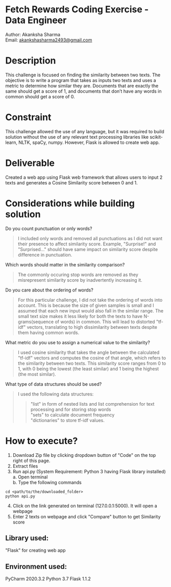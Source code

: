 # Fetch Rewards Coding Exercise - Data Engineer
Author: Akanksha Sharma <br/>
Email:   akankshasharma2493@gmail.com <br/>


# Description
This challenge is focused on finding the similarity between two texts. The objective is to write a program that takes as inputs two texts and uses a metric to determine how similar they are. Documents that are exactly the same should get a score of 1, and documents that don’t have any words in common should get a score of 0.

# Constraint
This challenge allowed the use of any language, but it was required to build solution without the use of any relevant text processing libraries like scikit-learn, NLTK, spaCy, numpy. However, Flask is allowed to create web app.

# Deliverable
Created a web app using Flask web framework that allows users to input 2 texts and generates a Cosine Similarity score between 0 and 1.

# Considerations while building solution
Do you count punctuation or only words?
> I included only words and removed all punctuations as I did not want their presence to affect similarity score. Example, "Surprise!" and "Surprised..." should have same impact on similarity score despite difference in punctuation. 

Which words should matter in the similarity comparison?
> The commonly occuring stop words are removed as they misrepresent similarity score by inadvertently increasing it. 

Do you care about the ordering of words?
> For this particular challenge, I did not take the ordering of words into account. This is because the size of given samples is small and I assumed that each new input would also fall in the similar range. The small text size makes it less likely for both the texts to have N-grams(sequence of words) in common. This will lead to distorted "tf-idf" vectors, translating to high dissimilarity between texts despite them having common words. 
    
What metric do you use to assign a numerical value to the similarity?
> I used cosine similarity that takes the angle between the calculated "tf-idf" vectors and computes the cosine of that angle, which refers to the similarity between two texts. This similarity score ranges from 0 to 1, with 0 being the lowest (the least similar) and 1 being the highest (the most similar).

What type of data structures should be used?
> I used the following data structures:
>> "list" in form of nested lists and list comprehension for text processing and for storing stop words <br/>
>> "sets" to calculate document frequency <br/>
>> "dictionaries" to store tf-idf values.

# How to execute?
1. Download Zip file by clicking dropdown button of "Code" on the top right of this page.
2. Extract files
3. Run api.py (System Requirement: Python 3 having Flask library installed) <br/>
a. Open terminal <br/>
b. Type the following commands
```
cd <path/to/the/downloaded_folder>
python api.py
```
4. Click on the link generated on terminal (127.0.0.1:5000). It will open a webpage
5. Enter 2 texts on webpage and click "Compare" button to get Similarity score 

## Library used: 
"Flask" for creating web app

## Environment used:
PyCharm 2020.3.2 
Python 3.7
Flask 1.1.2



